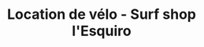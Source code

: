 ---
title: "Location de vélo - Surf shop l'Esquiro"
url: /seignosse/location-de-velo-surf-shop-lesquiro/
shop: vélo
---